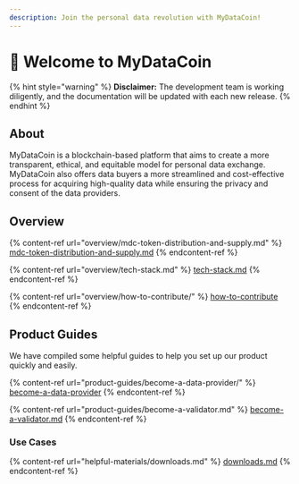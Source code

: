 ```yaml
---
description: Join the personal data revolution with MyDataCoin!
---
```


# 👋 Welcome to MyDataCoin

{% hint style="warning" %}
**Disclaimer:** The development team is working diligently, and the documentation will be updated with each new release.
{% endhint %}

## About

MyDataCoin is a blockchain-based platform that aims to create a more transparent, ethical, and equitable model for personal data exchange. MyDataCoin also offers data buyers a more streamlined and cost-effective process for acquiring high-quality data while ensuring the privacy and consent of the data providers.

## Overview

{% content-ref url="overview/mdc-token-distribution-and-supply.md" %}
[mdc-token-distribution-and-supply.md](overview/mdc-token-distribution-and-supply.md)
{% endcontent-ref %}

{% content-ref url="overview/tech-stack.md" %}
[tech-stack.md](overview/tech-stack.md)
{% endcontent-ref %}

{% content-ref url="overview/how-to-contribute/" %}
[how-to-contribute](overview/how-to-contribute/)
{% endcontent-ref %}

## Product Guides

We have compiled some helpful guides to help you set up our product quickly and easily.

{% content-ref url="product-guides/become-a-data-provider/" %}
[become-a-data-provider](product-guides/become-a-data-provider/)
{% endcontent-ref %}

{% content-ref url="product-guides/become-a-validator.md" %}
[become-a-validator.md](product-guides/become-a-validator.md)
{% endcontent-ref %}

### Use Cases

{% content-ref url="helpful-materials/downloads.md" %}
[downloads.md](helpful-materials/downloads.md)
{% endcontent-ref %}

